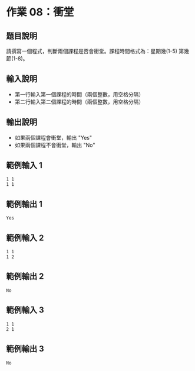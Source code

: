 # 作業 08：衝堂

## 題目說明
請撰寫一個程式，判斷兩個課程是否會衝堂。課程時間格式為：星期幾(1-5) 第幾節(1-8)。

## 輸入說明
- 第一行輸入第一個課程的時間（兩個整數，用空格分隔）
- 第二行輸入第二個課程的時間（兩個整數，用空格分隔）

## 輸出說明
- 如果兩個課程會衝堂，輸出 "Yes"
- 如果兩個課程不會衝堂，輸出 "No"

## 範例輸入 1
```
1 1
1 1
```

## 範例輸出 1
```
Yes
```

## 範例輸入 2
```
1 1
1 2
```

## 範例輸出 2
```
No
```

## 範例輸入 3
```
1 1
2 1
```

## 範例輸出 3
```
No
``` 